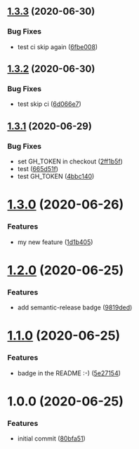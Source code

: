 ## [1.3.3](https://github.com/Thomvaill/whispr-cicd-test/compare/v1.3.2...v1.3.3) (2020-06-30)


### Bug Fixes

* test ci skip again ([6fbe008](https://github.com/Thomvaill/whispr-cicd-test/commit/6fbe00829c6e383d7605ad92d461e6240da45e3c))

## [1.3.2](https://github.com/Thomvaill/whispr-cicd-test/compare/v1.3.1...v1.3.2) (2020-06-30)


### Bug Fixes

* test skip ci ([6d066e7](https://github.com/Thomvaill/whispr-cicd-test/commit/6d066e70c902a61722fea78434003a2485671cdc))

## [1.3.1](https://github.com/Thomvaill/whispr-cicd-test/compare/v1.3.0...v1.3.1) (2020-06-29)


### Bug Fixes

* set GH_TOKEN in checkout ([2ff1b5f](https://github.com/Thomvaill/whispr-cicd-test/commit/2ff1b5fac1e8424b438cff7a0bc365fd1c0116c8))
* test ([665d51f](https://github.com/Thomvaill/whispr-cicd-test/commit/665d51f5c18cadbe7edb893654678c1b219bcb1d))
* test GH_TOKEN ([4bbc140](https://github.com/Thomvaill/whispr-cicd-test/commit/4bbc140fa1b61df3f3d57dd46a38f87f8423f881))

# [1.3.0](https://github.com/Thomvaill/whispr-cicd-test/compare/v1.2.0...v1.3.0) (2020-06-26)


### Features

* my new feature ([1d1b405](https://github.com/Thomvaill/whispr-cicd-test/commit/1d1b405f3a2cb95c63e36e836410eac76f0380e3))

# [1.2.0](https://github.com/Thomvaill/whispr-cicd-test/compare/v1.1.0...v1.2.0) (2020-06-25)


### Features

* add semantic-release badge ([9819ded](https://github.com/Thomvaill/whispr-cicd-test/commit/9819dedc73ad3032362b35f1c9c163f037883c56))

# [1.1.0](https://github.com/Thomvaill/whispr-cicd-test/compare/v1.0.0...v1.1.0) (2020-06-25)


### Features

* badge in the README :-) ([5e27154](https://github.com/Thomvaill/whispr-cicd-test/commit/5e2715490a07b82e4ea303809f71ccd167268d47))

# 1.0.0 (2020-06-25)


### Features

* initial commit ([80bfa51](https://github.com/Thomvaill/whispr-cicd-test/commit/80bfa5131dfb797aacef4a1d23ceba8070c1ee94))
